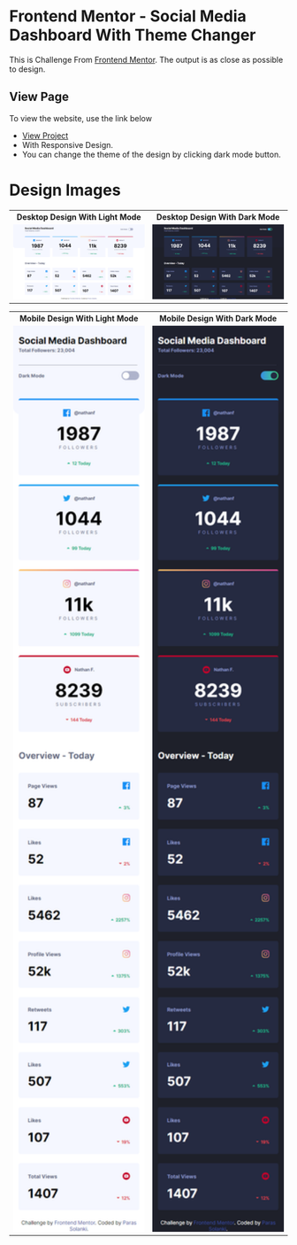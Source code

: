 <h1>Frontend Mentor - Social Media Dashboard With Theme Changer</h1>

<p>This is Challenge From <a href="https://www.frontendmentor.io/">Frontend Mentor</a>. The output is as close as possible to design.</p>

<h2>View Page</h2>
<p>To view the website, use the link below</p>
<ul>
    <li><a href="https://parassolanki.github.io/DashBoard-Design/" target="_blank">View Project</a></li>
    <li>With Responsive Design.</li>
    <li>You can change the theme of the design by clicking dark mode button.</li>
</ul>

<h1>Design Images</h1>

<table>
    <tr>
        <th>Desktop Design With Light Mode</th>
        <th>Desktop Design With Dark Mode</th>
    </tr>
    <tr>
        <td><img src="images/Desktop_design_light_mode.png" alt="Desktop Design Light Mode" width="550px" height="auto"></td>
        <td><img src="images/Desktop_design_dark_mode.png" alt="Desktop Design Dark Mode" width="550px" height="auto"></td>
    </tr>
</tr>
</table>

<table>
    <tr>
        <th>Mobile Design With Light Mode</th>
        <th>Mobile Design With Dark Mode</th>
    </tr>
    <tr>
        <td><img src="images/Mobile_desing_light_mode.png" alt="Desktop Design Light Mode" width="400px" height="auto"/></td>
        <td><img src="images/Mobile_design_dark_mode.png" alt="Desktop Design Light Mode" width="400px" height="auto"/></td>
    </tr>
</tr>
</table>
